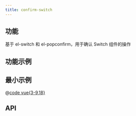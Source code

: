 ```yaml
---
title: confirm-switch
---
```


## 功能

基于 el-switch 和 el-popconfirm，用于确认 Switch 组件的操作

## 功能示例

<Example />

## 最小示例

<Simple />

@[code vue{3-9,18}](@/components/confirm-switch/docs/simple.vue)

## API

<Usage />

<script setup>
import Example from "@/components/confirm-switch/docs/example.vue";
import Simple from "@/components/confirm-switch/docs/simple.vue";
import Usage from "@/components/confirm-switch/docs/usage.vue";
</script>
